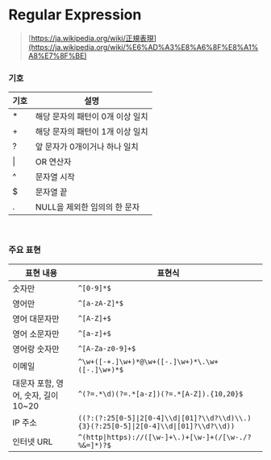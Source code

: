 Regular Expression
===
>[https://ja.wikipedia.org/wiki/正規表現](https://ja.wikipedia.org/wiki/%E6%AD%A3%E8%A6%8F%E8%A1%A8%E7%8F%BE)

### 기호
|기호|설명|
|-|-|
|*|해당 문자의 패턴이 0개 이상 일치|
|+|해당 문자의 패턴이 1개 이상 일치|
|?|앞 문자가 0개이거나 하나 일치|
|\||OR 연산자|
|^|문자열 시작|
|$|문자열 끝|
|.|NULL을 제외한 임의의 한 문자|

<br>

### 주요 표현
|표현 내용|표현식|
|-|-|
|숫자만|`^[0-9]*$`|
|영어만|`^[a-zA-Z]*$`|
|영어 대문자만|`^[A-Z]+$`|
|영어 소문자만|`^[a-z]+$`|
|영어랑 숫자만|`^[A-Za-z0-9]+$`|
|이메일|`^\w+([-+.]\w+)*@\w+([-.]\w+)*\.\w+([-.]\w+)*$`|
|대문자 포함, 영어, 숫자, 길이 10~20|`^(?=.*\d)(?=.*[a-z])(?=.*[A-Z]).{10,20}$`|
|IP 주소|`((?:(?:25[0-5]\|2[0-4]\\d\|[01]?\\d?\\d)\\.){3}(?:25[0-5]\|2[0-4]\\d\|[01]?\\d?\\d))`|
|인터넷 URL|`^(http\|https)://([\w-]+\.)+[\w-]+(/[\w-./?%&=]*)?$`|

<br>
